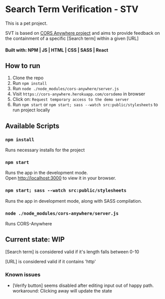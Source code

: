 # Search Term Verification - STV

This is a pet project. 

SVT is based on [CORS Anywhere project](https://github.com/Rob--W/cors-anywhere) and aims to provide feedback on the containment of a specific [Search term] within a given [URL]

#### Built with: NPM | JS | HTML | CSS | SASS | React

## How to run

1. Clone the repo
2. Run `npm install`
3. Run `node ./node_modules/cors-anywhere/server.js`
4. Visit `https://cors-anywhere.herokuapp.com/corsdemo` in browser
5. Click on: `Request temporary access to the demo server`
6. Run `npm start` or `npm start; sass --watch src:public/stylesheets` to run project locally

## Available Scripts

### `npm install`
Runs necessary installs for the project

### `npm start`

Runs the app in the development mode.\
Open [http://localhost:3000](http://localhost:3000) to view it in your browser.

### `npm start; sass --watch src:public/stylesheets`

Runs the app in development mode, along with SASS compilation. 

### `node ./node_modules/cors-anywhere/server.js`

Runs CORS-Anywhere 

## Current state: WIP
[Search term] is considered valid if it's length falls between 0-10

[URL] is considered valid if it contains 'http'

### Known issues

- [Verify button] seems disabled after editing input out of happy path. 
  workaround: Clicking away will update the state
